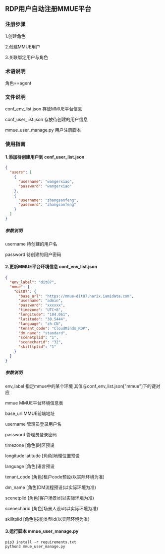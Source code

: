 ## RDP用户自动注册MMUE平台

### 注册步骤

1.创建角色

2.创建MMUE用户

3.关联绑定用户与角色

### 术语说明

角色==agent

### 文件说明

conf_env_list.json 存放MMUE平台信息

conf_user_list.json 存放待创建的用户信息

mmue_user_manage.py 用户注册脚本

### 使用指南

#### 1.添加待创建用户到 conf_user_list.json

```json
{
  "users": [
    {
      "username": "wangerxiao",
      "password": "wangerxiao"
    },
    {
      "username": "zhangsanfeng",
      "password": "zhangsanfeng"
    }
  ]
}
```

##### 参数说明

username 待创建的用户名

password 待创建的用户密码

#### 2.更新MMUE平台环境信息 conf_env_list.json

```json
{
  "env_label": "dit87",
  "mmue": {
    "dit87": {
      "base_url": "https://mmue-dit87.harix.iamidata.com",
      "username": "admin",
      "password": "xxxxxx",
      "timezone": "UTC+8",
      "longitude": "104.061",
      "latitude": "30.5444",
      "language": "zh-CN",
      "tenant_code": "CloudMinds_RDP",
      "dm_name": "standard",
      "scenetplid": "1",
      "scenecharid": "32",
      "skilltplid": "1"
    }
  }
}
```

##### 参数说明
env_label 指定mmue中的某个环境 其值与conf_env_list.json["mmue"]下的键对应

mmue MMUE平台环境信息表

base_url MMUE前端地址

username 管理员登录用户名

password 管理员登录密码

timezone [角色]时区预设

longitude latitude [角色]地理位置预设

language [角色]语言预设

tenant_code [角色]租户code预设(以实际环境为准)

dm_name [角色]DM流程预设(以实际环境为准)

scenetplid [角色]客户场景id(以实际环境为准)

scenecharid [角色]场景人设id(以实际环境为准)

skilltplid [角色]技能类型id(以实际环境为准)

#### 3.运行脚本 mmue_user_manage.py

```shell
pip3 install -r requirements.txt
python3 mmue_user_manage.py
```
